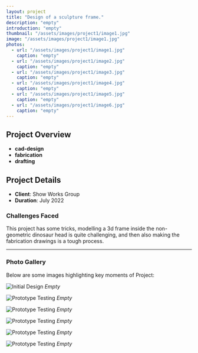 ```yaml
---
layout: project
title: "Design of a sculpture frame."
description: "empty"
introduction: "empty"
thumbnail: "/assets/images/project1/image1.jpg"
image: "/assets/images/project1/image1.jpg"
photos:
  - url: "/assets/images/project1/image1.jpg"
    caption: "empty"
  - url: "/assets/images/project1/image2.jpg"
    caption: "empty"
  - url: "/assets/images/project1/image3.jpg"
    caption: "empty"
  - url: "/assets/images/project1/image4.jpg"
    caption: "empty"
  - url: "/assets/images/project1/image5.jpg"
    caption: "empty"
  - url: "/assets/images/project1/image6.jpg"
    caption: "empty"
---
```


## Project Overview
- **cad-design**
- **fabrication**
- **drafting**

## Project Details
- **Client**: Show Works Group
- **Duration**: July 2022

### Challenges Faced
This project has some tricks, modelling a 3d frame inside the 
non-geometric dinosaur head is quite challenging, and 
then also making the fabrication drawings is a tough process.

---

### Photo Gallery
Below are some images highlighting key moments of Project:

![Initial Design](image1.jpg)
*Empty*

![Prototype Testing](image2.jpg)
*Empty*

![Prototype Testing](image3.jpg)
*Empty*

![Prototype Testing](image4.jpg)
*Empty*

![Prototype Testing](image5.jpg)
*Empty*

![Prototype Testing](image6.jpg)
*Empty*
